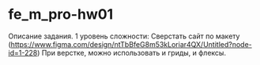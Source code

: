 # fe_m_pro-hw01
Описание задания.   1 уровень сложности: Сверстать сайт по макету (https://www.figma.com/design/ntTbBfeG8m53kLoriar4QX/Untitled?node-id=1-228) При верстке, можно использовать и гриды, и флексы.
